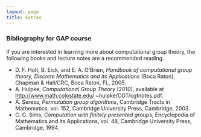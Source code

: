 ```yaml
---
layout: page
title: Extras
---
```



### Bibliography for GAP course

If you are interested in learning more about computational
group theory, the following books and lecture notes are
a recommended reading.

* D. F. Holt, B. Eick, and E. A. O’Brien, *Handbook of computational group theory, Discrete Mathematics and its Applications* (Boca Raton), Chapman & Hall/CRC, Boca Raton, FL, 2005.
* A. Hulpke, *Computational Group Theory* (2010), available at http://www.math.colostate.edu/ ~hulpke/CGT/cgtnotes.pdf.
* Á. Seress, *Permutation group algorithms*, Cambridge Tracts in Mathematics, vol. 152, Cambridge University Press, Cambridge, 2003.
* C. C. Sims, *Computation with finitely presented groups*, Encyclopedia of Mathematics and its Applications, vol. 48, Cambridge University Press, Cambridge, 1994.
